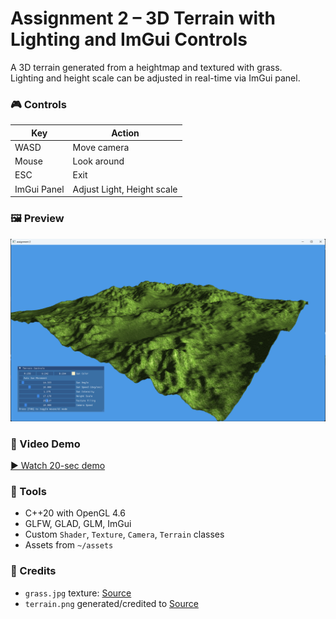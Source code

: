 # Assignment 2 – 3D Terrain with Lighting and ImGui Controls

A 3D terrain generated from a heightmap and textured with grass.  
Lighting and height scale can be adjusted in real-time via ImGui panel.

### 🎮 Controls
| Key | Action |
|-----|--------|
| WASD | Move camera |
| Mouse | Look around |
| ESC | Exit |
| ImGui Panel | Adjust Light, Height scale |

### 🖼️ Preview
![terrain](./screenshot.png)

### 🎥 Video Demo
[▶ Watch 20-sec demo](https://youtu.be/G0GbmP_iqdc)

### 🧰 Tools
- C++20 with OpenGL 4.6
- GLFW, GLAD, GLM, ImGui
- Custom `Shader`, `Texture`, `Camera`, `Terrain` classes
- Assets from `~/assets`

### 📜 Credits
- `grass.jpg` texture: [Source](https://www.freepik.com/free-vector/grass-shape-background-design_893901.htm#fromView=keyword&page=1&position=5&uuid=242cc78f-5c82-4e55-afbe-5cad624d83f4&query=Grass+texture)
- `terrain.png` generated/credited to [Source](https://en.wikipedia.org/wiki/File:Heightmap.png)